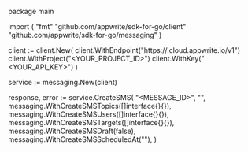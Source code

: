 package main

import (
    "fmt"
    "github.com/appwrite/sdk-for-go/client"
    "github.com/appwrite/sdk-for-go/messaging"
)

client := client.New(
    client.WithEndpoint("https://<REGION>.cloud.appwrite.io/v1")
    client.WithProject("<YOUR_PROJECT_ID>")
    client.WithKey("<YOUR_API_KEY>")
)

service := messaging.New(client)

response, error := service.CreateSMS(
    "<MESSAGE_ID>",
    "<CONTENT>",
    messaging.WithCreateSMSTopics([]interface{}{}),
    messaging.WithCreateSMSUsers([]interface{}{}),
    messaging.WithCreateSMSTargets([]interface{}{}),
    messaging.WithCreateSMSDraft(false),
    messaging.WithCreateSMSScheduledAt(""),
)
